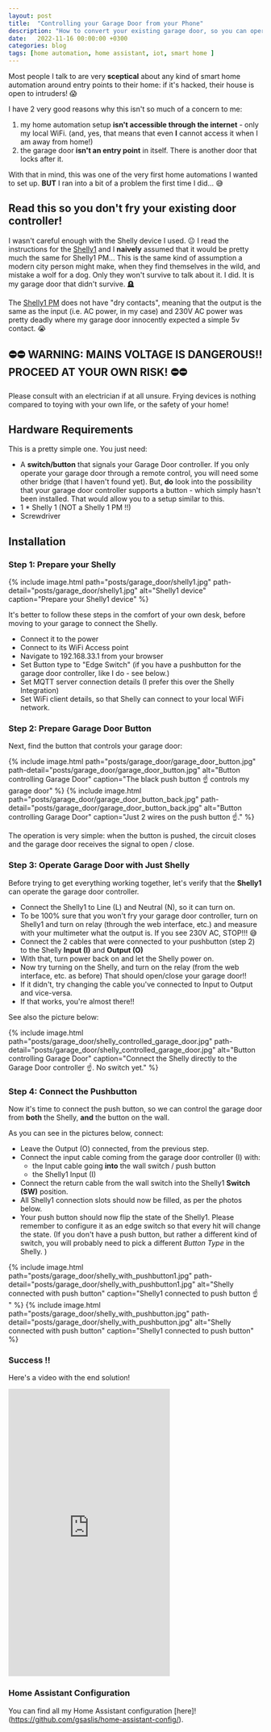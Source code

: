 ```yaml
---
layout: post
title:  "Controlling your Garage Door from your Phone"
description: "How to convert your existing garage door, so you can operate it from your mobile phone"
date:   2022-11-16 00:00:00 +0300
categories: blog
tags: [home automation, home assistant, iot, smart home ]
---
```


Most people I talk to are very **sceptical** about any kind of smart home automation
around entry points to their home: if it's hacked, their house is open to intruders! 😱

I have 2 very good reasons why this isn't so much of a concern to me:

1. my home automation setup **isn't accessible through the internet** - only my local WiFi.
(and, yes, that means that even **I** cannot access it when I am away from home!)
1. the garage door **isn't an entry point** in itself. There is another door that locks after it.


With that in mind, this was one of the very first home automations I wanted to set up.
**BUT** I ran into a bit of a problem the first time I did... 😅

## Read this so you don't fry your existing door controller!

I wasn't careful enough with the Shelly device I used. 😐 I read the instructions for
the [Shelly1](https://www.shelly.cloud/knowledge-base/devices/shelly-1/) and I **naively** assumed that it would be pretty much the same for Shelly1 PM... This is the same kind of assumption a modern city person might make, when they find themselves in the wild, and mistake a wolf for a dog. Only they won't survive to talk about it. I did. It is my garage door that didn't survive. 🪦

The [Shelly1 PM](https://www.shelly.cloud/knowledge-base/devices/shelly-1pm/) does not 
have "dry contacts", meaning that the output is the same as the input 
(i.e. AC power, in my case) and 230V AC power was pretty deadly where 
my garage door innocently expected a simple 5v contact. 😭


## ⛔️⛔️ WARNING: MAINS VOLTAGE IS DANGEROUS!! PROCEED AT YOUR OWN RISK! ⛔️⛔️

Please consult with an electrician if at all unsure. Frying devices is 
nothing compared to toying with your own life, or the safety of your home! 


## Hardware Requirements

This is a pretty simple one. You just need: 

* A **switch/button** that signals your Garage Door controller. If you only operate your
garage door through a remote control, you will need some other bridge (that 
I haven't found yet). But, **do** look into the possibility that your garage
door controller supports a button - which simply hasn't been installed. That would 
allow you to a setup similar to this. 
* 1 * Shelly 1 (NOT a Shelly 1 PM !!)
* Screwdriver


## Installation

### Step 1: Prepare your Shelly


{% include image.html path="posts/garage_door/shelly1.jpg" path-detail="posts/garage_door/shelly1.jpg" alt="Shelly1 device" caption="Prepare your Shelly1 device" %}

It's better to follow these steps in the comfort of your own desk, before 
moving to your garage to connect the Shelly.

- Connect it to the power
- Connect to its WiFi Access point
- Navigate to 192.168.33.1 from your browser
- Set Button type to "Edge Switch" (if you have a pushbutton for the garage door 
controller, like I do - see below.)
- Set MQTT server connection details (I prefer this over the Shelly Integration)
- Set WiFi client details, so that Shelly can connect to your local WiFi network.


### Step 2: Prepare Garage Door Button

Next, find the button that controls your garage door:

{% include image.html path="posts/garage_door/garage_door_button.jpg" path-detail="posts/garage_door/garage_door_button.jpg" alt="Button controlling Garage Door" caption="The black push button ☝️ controls my garage door" %}
{% include image.html path="posts/garage_door/garage_door_button_back.jpg" path-detail="posts/garage_door/garage_door_button_back.jpg" alt="Button controlling Garage Door" caption="Just 2 wires on the push button ☝️." %}

The operation is very simple: when the button is pushed, the circuit closes
and the garage door receives the signal to open / close.

### Step 3: Operate Garage Door with Just Shelly

Before trying to get everything working together, let's verify that the **Shelly1** 
can operate the garage door controller. 

- Connect the Shelly1 to Line (L) and Neutral (N), so it can turn on.
- To be 100% sure that you won't fry your garage door controller, turn on Shelly1
and turn on relay (through the web interface, etc.) and measure with your multimeter 
what the output is. If you see 230V AC, STOP!!! 😅
- Connect the 2 cables that were connected to your pushbutton (step 2) to the Shelly 
**Input (I)** and **Output (O)**
- With that, turn power back on and let the Shelly power on.
- Now try turning on the Shelly, and turn on the relay (from the web interface, etc. as before)
That should open/close your garage door!!
- If it didn't, try changing the cable you've connected to Input to Output and vice-versa.
- If that works, you're almost there!! 

See also the picture below: 

{% include image.html path="posts/garage_door/shelly_controlled_garage_door.jpg" path-detail="posts/garage_door/shelly_controlled_garage_door.jpg" alt="Button controlling Garage Door" caption="Connect the Shelly directly to the Garage Door controller ☝️. No switch yet." %}


### Step 4: Connect the Pushbutton

Now it's time to connect the push button, so we can control the garage door from **both** 
the Shelly, **and** the button on the wall. 

As you can see in the pictures below, connect:

- Leave the Output (O) connected, from the previous step.
- Connect the input cable coming from the garage door controller (I) with:  
  - the Input cable going **into** the wall switch / push button
  - the Shelly1 Input (I)
- Connect the return cable from the wall switch into the Shelly1 **Switch (SW)** position.
- All Shelly1 connection slots should now be filled, as per the photos below.
- Your push button should now flip the state of the Shelly1. Please remember to configure
it as an edge switch so that every hit will change the state. (If you don't have a push 
button, but rather a different kind of switch, you will probably need to pick a different
_Button Type_ in the Shelly. ) 

{% include image.html path="posts/garage_door/shelly_with_pushbutton1.jpg" path-detail="posts/garage_door/shelly_with_pushbutton1.jpg" alt="Shelly connected with push button" caption="Shelly1 connected to push button ☝️ " %}
{% include image.html path="posts/garage_door/shelly_with_pushbutton.jpg" path-detail="posts/garage_door/shelly_with_pushbutton.jpg" alt="Shelly connected with push button" caption="Shelly1 connected to push button" %}

### Success !! 

Here's a video with the end solution!

<iframe src="https://player.vimeo.com/video/771449940?h=fa1a6f370e" width="320" height="570" frameborder="0" allow="autoplay; fullscreen; picture-in-picture" allowfullscreen></iframe>

### Home Assistant Configuration 

You can find all my Home Assistant configuration [here]!(https://github.com/gsaslis/home-assistant-config/). 